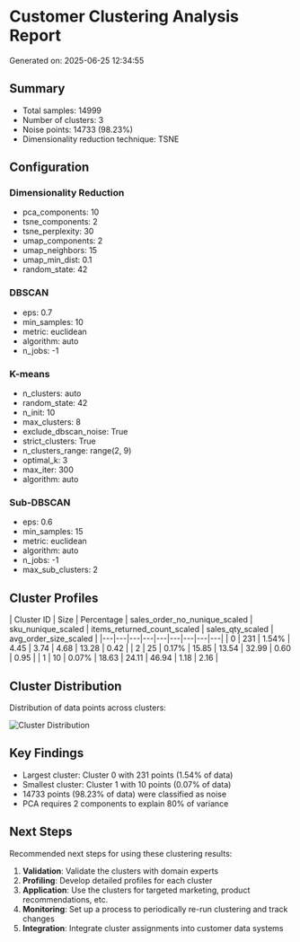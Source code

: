 # Customer Clustering Analysis Report
Generated on: 2025-06-25 12:34:55

## Summary
- Total samples: 14999
- Number of clusters: 3
- Noise points: 14733 (98.23%)
- Dimensionality reduction technique: TSNE

## Configuration
### Dimensionality Reduction
- pca_components: 10
- tsne_components: 2
- tsne_perplexity: 30
- umap_components: 2
- umap_neighbors: 15
- umap_min_dist: 0.1
- random_state: 42

### DBSCAN
- eps: 0.7
- min_samples: 10
- metric: euclidean
- algorithm: auto
- n_jobs: -1

### K-means
- n_clusters: auto
- random_state: 42
- n_init: 10
- max_clusters: 8
- exclude_dbscan_noise: True
- strict_clusters: True
- n_clusters_range: range(2, 9)
- optimal_k: 3
- max_iter: 300
- algorithm: auto

### Sub-DBSCAN
- eps: 0.6
- min_samples: 15
- metric: euclidean
- algorithm: auto
- n_jobs: -1
- max_sub_clusters: 2

## Cluster Profiles
| Cluster ID | Size | Percentage | sales_order_no_nunique_scaled | sku_nunique_scaled | items_returned_count_scaled | sales_qty_scaled | avg_order_size_scaled |
|---|---|---|---|---|---|---|---|---|
| 0 | 231 | 1.54% | 4.45 | 3.74 | 4.68 | 13.28 | 0.42 |
| 2 | 25 | 0.17% | 15.85 | 13.54 | 32.99 | 0.60 | 0.95 |
| 1 | 10 | 0.07% | 18.63 | 24.11 | 46.94 | 1.18 | 2.16 |

## Cluster Distribution
Distribution of data points across clusters:

![Cluster Distribution](results\clustering_20250625_122157\cluster_distribution_20250625_123455.png)

## Key Findings
- Largest cluster: Cluster 0 with 231 points (1.54% of data)
- Smallest cluster: Cluster 1 with 10 points (0.07% of data)
- 14733 points (98.23% of data) were classified as noise
- PCA requires 2 components to explain 80% of variance

## Next Steps
Recommended next steps for using these clustering results:

1. **Validation**: Validate the clusters with domain experts
2. **Profiling**: Develop detailed profiles for each cluster
3. **Application**: Use the clusters for targeted marketing, product recommendations, etc.
4. **Monitoring**: Set up a process to periodically re-run clustering and track changes
5. **Integration**: Integrate cluster assignments into customer data systems

